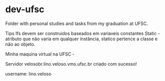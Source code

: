 # dev-ufsc
Folder with personal studies and tasks from my graduation at UFSC.

Tips
Ifs devem ser construidos baseados em variaveis constantes
Static - atributo que não varia em qualquer instância, statico pertence a classe e não ao objeto.


Minha maquina virtual na UFSC - 

Servidor velosobr.lino.veloso.vms.ufsc.br criado com sucesso!

username: lino.veloso

